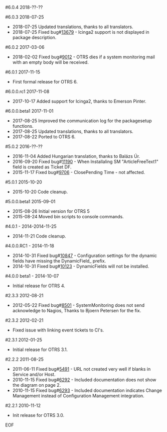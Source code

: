 #6.0.4 2018-??-??

#6.0.3 2018-07-25
 - 2018-07-25 Updated translations, thanks to all translators.
 - 2018-07-25 Fixed bug#[13679](https://bugs.otrs.org/show_bug.cgi?id=13679) - Icinga2 support is not displayed in package description.

#6.0.2 2017-03-06
 - 2018-02-02 Fixed bug#[9012](https://bugs.otrs.org/show_bug.cgi?id=9012) - OTRS dies if a system monitoring mail with an empty body will be received.

#6.0.1 2017-11-15
 - First formal release for OTRS 6.

#6.0.0.rc1 2017-11-08
 - 2017-10-17 Added support for Icinga2, thanks to Emerson Pinter.

#6.0.0.beta1 2017-11-01
 - 2017-08-25 Improved the communication log for the packagesetup functions.
 - 2017-08-25 Updated translations, thanks to all translators.
 - 2017-08-22 Ported to OTRS 6.

#5.0.2 2016-??-??
 - 2016-11-04 Added Hungarian translation, thanks to Balázs Úr.
 - 2016-09-20 Fixed bug#[11190](http://bugs.otrs.org/show_bug.cgi?id=11190) - When Installaling SM "ArticleFreeText1" field is created as Ticket DF.
 - 2015-11-17 Fixed bug#[9706](http://bugs.otrs.org/show_bug.cgi?id=9706) - ClosePending Time - not affected.

#5.0.1 2015-10-20
- 2015-10-20 Code cleanup.

#5.0.0.beta1 2015-09-01
 - 2015-08-26 Initial version for OTRS 5
 - 2015-08-24 Moved bin scripts to console commands.

#4.0.1 - 2014-2014-11-25
 - 2014-11-21 Code cleanup.

#4.0.0.RC1 - 2014-11-18
 - 2014-10-31 Fixed bug#[10847](http://bugs.otrs.org/show_bug.cgi?id=10847) - Configuration settings for the dynamic fields have missing the DynamicField_ prefix.
 - 2014-10-31 Fixed bug#[10123](http://bugs.otrs.org/show_bug.cgi?id=10123) - DynamicFields will not be installed.

#4.0.0 beta1 - 2014-10-07
 - Initial release for OTRS 4.

#2.3.3 2012-08-21
 - 2012-05-22 Fixed bug#[8501](http://bugs.otrs.org/show_bug.cgi?id=8501) - SystemMonitoring does not send acknowledge to Nagios, Thanks to Bjoern Petersen for the fix.

#2.3.2 2012-02-21
 - Fixed issue with linking event tickets to CI's.

#2.3.1 2012-01-25
 - Initial release for OTRS 3.1.

#2.2.2 2011-08-25
 - 2011-06-11 Fixed bug#[5491](http://bugs.otrs.org/show_bug.cgi?id=5491) - URL not created very well if blanks in Service and/or Host.
 - 2010-11-15 Fixed bug#[6292](http://bugs.otrs.org/show_bug.cgi?id=6292) - Included documentation does not show the diagram on page 2.
 - 2010-11-15 Fixed bug#[6293](http://bugs.otrs.org/show_bug.cgi?id=6293) - Included documentation indicates Change Management instead of Configuration Management integration.

#2.2.1 2010-11-12
 - Init release for OTRS 3.0.

EOF
